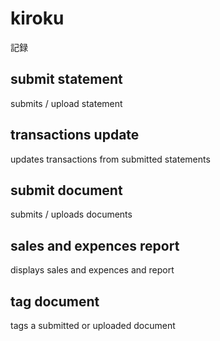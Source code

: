 # kiroku
記録

## submit statement
submits / upload statement

## transactions update
updates transactions from submitted statements

## submit document
submits / uploads documents


## sales and expences report
displays sales and expences and report

## tag document
tags a submitted or uploaded document